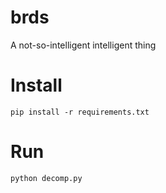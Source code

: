 # brds
A not-so-intelligent intelligent thing

# Install

~~~
pip install -r requirements.txt
~~~

# Run

~~~
python decomp.py
~~~